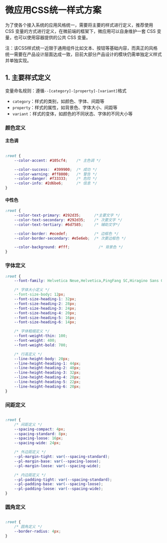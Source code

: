 # 微应用CSS统一样式方案

为了使各个接入系统的应用风格统一，需要将主要的样式进行定义，推荐使用 CSS 变量的方式进行定义，在微前端的框架下，微应用可以自身维护一套 CSS 变量，也可以使用容器提供的公共 CSS 变量。

注：该CSS样式统一近限于通用组件比如文本、按钮等基础内容，而真正的风格统一需要在产品设计层面达成一致，目前大部分产品设计的模块仍需单独定义样式并单独实现。

## 1. 主要样式定义

变量命名规则：遵循`--[category]-[property]-[variant]`格式

- `category`：样式的类别，如颜色、字体、间距等
- `property`：样式的属性，如背景色、字体大小、间距等
- `variant`：样式的变体，如颜色的不同状态、字体的不同大小等

### 颜色定义

#### 主色调

```css

:root {
    --color-accent: #105cf4;    /* 主色调 */

    --color-success:  #399900;  /* 成功 */
    --color-warning: #ff8000;   /* 警告 */
    --color-danger: #f33333;    /* 危险 */
    --color-info: #2d6be6;      /* 信息 */
}

```

#### 中性色

```css
:root {
    --color-text-primary: #292d35;      /*主要文字 */
    --color-text-secondary: #292d35;    /* 次要文字 */
    --color-text-tertiary: #6d7585;     /* 辅助文字*/

    --color-border: #ecedef;            /* 边框色 */
    --color-border-secondary: #e5e6eb;  /* 次要边框色 */

    --color-background: #fff;             /* 背景色 */
}
```

### 字体定义

```css
:root {
    --font-family: Helvetica Neue,Helvetica,PingFang SC,Hiragino Sans GB,Microsoft YaHei,微软雅黑,Arial,sans-serif

    /* 字体大小定义 */
    --font-size-body: 12px;
    --font-size-heading-1: 32px;
    --font-size-heading-2: 28px;
    --font-size-heading-3: 24px;
    --font-size-heading-4: 20px;
    --font-size-heading-5: 16px;
    --font-size-heading-6: 14px;

    /* 字体粗细定义 */
    --font-weight-thin: 100;
    --font-weight: 400;
    --font-weight-bold: 700;

    /* 行高定义 */
    --line-height-body: 20px;
    --line-height-heading-1: 44px;
    --line-height-heading-2: 40px;
    --line-height-heading-3: 32px;
    --line-height-heading-4: 28px;
    --line-height-heading-5: 22px;
    --line-height-heading-6: 20px;
}

```

### 间距定义

```css

:root {
    /* 间距定义 */
    --spacing-compact: 4px;
    --spacing-standard: 8px;
    --spacing-loose: 16px;
    --spacing-wide: 24px;

    /* 外边距定义 */
    --pl-margin-tight: var(--spacing-standard);
    --pl-margin-base: var(--spacing-loose);
    --pl-margin-loose: var(--spacing-wide);

    /* 内边距定义 */
    --pl-padding-tight: var(--spacing-standard);
    --pl-padding-base: var(--spacing-loose);
    --pl-padding-loose: var(--spacing-wide);
}
```

### 圆角定义

```css

:root {
    /* 圆角定义 */
    --border-radius: 4px;
}

```
